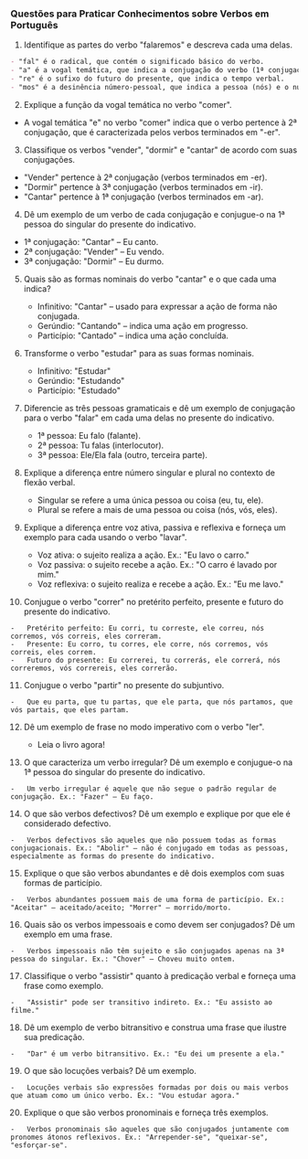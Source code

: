 ### Questões para Praticar Conhecimentos sobre Verbos em Português

1.  Identifique as partes do verbo "falaremos" e descreva cada uma delas.
```markdown
- "fal" é o radical, que contém o significado básico do verbo.
- "a" é a vogal temática, que indica a conjugação do verbo (1ª conjugação, terminada em -ar).
- "re" é o sufixo do futuro do presente, que indica o tempo verbal.
- "mos" é a desinência número-pessoal, que indica a pessoa (nós) e o número (plural).
```

2.  Explique a função da vogal temática no verbo "comer".

-   A vogal temática "e" no verbo "comer" indica que o verbo pertence à 2ª conjugação, que é caracterizada pelos verbos terminados em "-er".

3.  Classifique os verbos "vender", "dormir" e "cantar" de acordo com suas conjugações.

-   "Vender" pertence à 2ª conjugação (verbos terminados em -er).
-   "Dormir" pertence à 3ª conjugação (verbos terminados em -ir).
-   "Cantar" pertence à 1ª conjugação (verbos terminados em -ar).

4.  Dê um exemplo de um verbo de cada conjugação e conjugue-o na 1ª pessoa do singular do presente do indicativo.

-   1ª conjugação: "Cantar" – Eu canto.
-   2ª conjugação: "Vender" – Eu vendo.
-   3ª conjugação: "Dormir" – Eu durmo.

5.  Quais são as formas nominais do verbo "cantar" e o que cada uma indica?
    
    -   Infinitivo: "Cantar" – usado para expressar a ação de forma não conjugada.
    -   Gerúndio: "Cantando" – indica uma ação em progresso.
    -   Particípio: "Cantado" – indica uma ação concluída.

6.  Transforme o verbo "estudar" para as suas formas nominais.
    
    -   Infinitivo: "Estudar"
    -   Gerúndio: "Estudando"
    -   Particípio: "Estudado"

7.  Diferencie as três pessoas gramaticais e dê um exemplo de conjugação para o verbo "falar" em cada uma delas no presente do indicativo.
    
    -   1ª pessoa: Eu falo (falante).
    -   2ª pessoa: Tu falas (interlocutor).
    -   3ª pessoa: Ele/Ela fala (outro, terceira parte).

8.  Explique a diferença entre número singular e plural no contexto de flexão verbal.
    
    -   Singular se refere a uma única pessoa ou coisa (eu, tu, ele).
    -   Plural se refere a mais de uma pessoa ou coisa (nós, vós, eles).

9.  Explique a diferença entre voz ativa, passiva e reflexiva e forneça um exemplo para cada usando o verbo "lavar".
    
    -   Voz ativa: o sujeito realiza a ação. Ex.: "Eu lavo o carro."
    -   Voz passiva: o sujeito recebe a ação. Ex.: "O carro é lavado por mim."
    -   Voz reflexiva: o sujeito realiza e recebe a ação. Ex.: "Eu me lavo."

10.  Conjugue o verbo "correr" no pretérito perfeito, presente e futuro do presente do indicativo.
    
    -   Pretérito perfeito: Eu corri, tu correste, ele correu, nós corremos, vós correis, eles correram.
    -   Presente: Eu corro, tu corres, ele corre, nós corremos, vós correis, eles correm.
    -   Futuro do presente: Eu correrei, tu correrás, ele correrá, nós correremos, vós correreis, eles correrão.

11.  Conjugue o verbo "partir" no presente do subjuntivo.
    
    -   Que eu parta, que tu partas, que ele parta, que nós partamos, que vós partais, que eles partam.

12. Dê um exemplo de frase no modo imperativo com o verbo "ler".
    
    -   Leia o livro agora!

13.  O que caracteriza um verbo irregular? Dê um exemplo e conjugue-o na 1ª pessoa do singular do presente do indicativo.
    
    -   Um verbo irregular é aquele que não segue o padrão regular de conjugação. Ex.: "Fazer" – Eu faço.

14.  O que são verbos defectivos? Dê um exemplo e explique por que ele é considerado defectivo.
    
    -   Verbos defectivos são aqueles que não possuem todas as formas conjugacionais. Ex.: "Abolir" – não é conjugado em todas as pessoas, especialmente as formas do presente do indicativo.

15.  Explique o que são verbos abundantes e dê dois exemplos com suas formas de particípio.
    
    -   Verbos abundantes possuem mais de uma forma de particípio. Ex.: "Aceitar" – aceitado/aceito; "Morrer" – morrido/morto.

16.  Quais são os verbos impessoais e como devem ser conjugados? Dê um exemplo em uma frase.
    
    -   Verbos impessoais não têm sujeito e são conjugados apenas na 3ª pessoa do singular. Ex.: "Chover" – Choveu muito ontem.

17.  Classifique o verbo "assistir" quanto à predicação verbal e forneça uma frase como exemplo.
    
    -   "Assistir" pode ser transitivo indireto. Ex.: "Eu assisto ao filme."

18.  Dê um exemplo de verbo bitransitivo e construa uma frase que ilustre sua predicação.
    
    -   "Dar" é um verbo bitransitivo. Ex.: "Eu dei um presente a ela."

19.  O que são locuções verbais? Dê um exemplo.
    
    -   Locuções verbais são expressões formadas por dois ou mais verbos que atuam como um único verbo. Ex.: "Vou estudar agora."

20.  Explique o que são verbos pronominais e forneça três exemplos.
    
    -   Verbos pronominais são aqueles que são conjugados juntamente com pronomes átonos reflexivos. Ex.: "Arrepender-se", "queixar-se", "esforçar-se".

